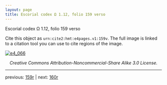 ```yaml
---
layout: page
title: Escorial codex Ω 1.12, folio 159 verso
---
```


Escorial codex Ω 1.12, folio 159 verso

Cite this object as `urn:cite2:hmt:e4pages.v1:159v`.  The full image is linked to a citation tool you can use to cite regions of the image.

[![e4_066](http://www.homermultitext.org/iipsrv?IIIF=/project/homer/pyramidal/deepzoom/hmt/e4img/2017a/e4_066.tif/full/800,/0/default.jpg)](http://www.homermultitext.org/ict2/?urn=urn:cite2:hmt:e4img.2017a:e4_066) 

<p style="text-align: center; font-style: italic;">Creative Commons Attribution-Noncommercial-Share Alike 3.0 License.</p>

---

previous: [159r](../159r/) | next: [160r](../160r/)